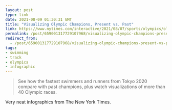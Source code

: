 ```yaml
---
layout: post
type: link
date: 2021-08-09 01:30:31 GMT
title: "Visualizing Olympic Champions, Present vs. Past"
link: https://www.nytimes.com/interactive/2021/08/07/sports/olympics/olympic-races.html
permalink: /post/659001317729107968/visualizing-olympic-champions-present-vs-past
redirect_from: 
  - /post/659001317729107968/visualizing-olympic-champions-present-vs-past
tags:
- swimming
- track
- olympics
- infographic
---
```

<blockquote>See how the fastest swimmers and runners from Tokyo 2020 compare with past champions, plus watch visualizations of more than 40 Olympic races.</blockquote>
<p>Very neat infographics from The New York Times.